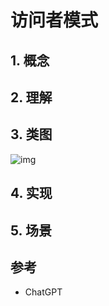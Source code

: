 # 访问者模式





## 1. 概念



## 2. 理解



## 3. 类图

![img](https://cdn.jsdelivr.net/gh/hedon954/mapStorage/img/format,png.png)

## 4. 实现



## 5. 场景



## 参考

- ChatGPT